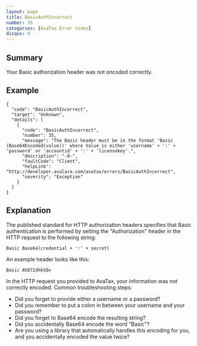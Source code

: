 ```yaml
---
layout: page
title: BasicAuthIncorrect
number: 35
categories: [AvaTax Error Codes]
disqus: 0
---
```


## Summary

Your Basic authorization header was not encoded correctly.

## Example

    {
      "code": "BasicAuthIncorrect",
      "target": "Unknown",
      "details": [
        {
          "code": "BasicAuthIncorrect",
          "number": 35,
          "message": "The Basic header must be in the format 'Basic (Base64Encoded(value))' where Value is either 'username' + ':' + 'password' or 'accountid' + ':' + 'licensekey'.",
          "description": "-0-",
          "faultCode": "Client",
          "helpLink": "http://developer.avalara.com/avatax/errors/BasicAuthIncorrect",
          "severity": "Exception"
        }
      ]
    }

## Explanation

The published standard for HTTP authorization headers specifies that Basic authentication is performed by setting the "Authorization" header in the HTTP request to the following string:

```
Basic Base64(credential + ':' + secret)
```

An example header looks like this:

```
Basic AhD72dhkS8=
```
	
In the HTTP request you provided to AvaTax, your information was not correctly encoded.  Common troubleshooting steps:

<ul class="normal">
<li>Did you forget to provide either a username or a password?</li>
<li>Did you remember to put a colon in between your username and your password?</li>
<li>Did you forget to Base64 encode the resulting string?</li>
<li>Did you accidentally Base64 encode the word "Basic"?</li>
<li>Are you using a library that automatically handles this encoding for you, and you accidentally encoded the value twice?</li>
</ul>


